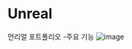 # Unreal
언리얼 포트폴리오 
-주요 기능 
![image](https://github.com/phw97123/Unreal/assets/132995834/ef4aac94-9662-494b-9d79-a20dfd7111c6)
